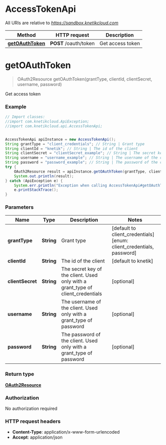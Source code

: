 # AccessTokenApi

All URIs are relative to *https://sandbox.knetikcloud.com*

Method | HTTP request | Description
------------- | ------------- | -------------
[**getOAuthToken**](AccessTokenApi.md#getOAuthToken) | **POST** /oauth/token | Get access token


<a name="getOAuthToken"></a>
# **getOAuthToken**
> OAuth2Resource getOAuthToken(grantType, clientId, clientSecret, username, password)

Get access token

### Example
```java
// Import classes:
//import com.knetikcloud.ApiException;
//import com.knetikcloud.api.AccessTokenApi;


AccessTokenApi apiInstance = new AccessTokenApi();
String grantType = "client_credentials"; // String | Grant type
String clientId = "knetik"; // String | The id of the client
String clientSecret = "clientSecret_example"; // String | The secret key of the client.  Used only with a grant_type of client_credentials
String username = "username_example"; // String | The username of the client.  Used only with a grant_type of password
String password = "password_example"; // String | The password of the client.  Used only with a grant_type of password
try {
    OAuth2Resource result = apiInstance.getOAuthToken(grantType, clientId, clientSecret, username, password);
    System.out.println(result);
} catch (ApiException e) {
    System.err.println("Exception when calling AccessTokenApi#getOAuthToken");
    e.printStackTrace();
}
```

### Parameters

Name | Type | Description  | Notes
------------- | ------------- | ------------- | -------------
 **grantType** | **String**| Grant type | [default to client_credentials] [enum: client_credentials, password]
 **clientId** | **String**| The id of the client | [default to knetik]
 **clientSecret** | **String**| The secret key of the client.  Used only with a grant_type of client_credentials | [optional]
 **username** | **String**| The username of the client.  Used only with a grant_type of password | [optional]
 **password** | **String**| The password of the client.  Used only with a grant_type of password | [optional]

### Return type

[**OAuth2Resource**](OAuth2Resource.md)

### Authorization

No authorization required

### HTTP request headers

 - **Content-Type**: application/x-www-form-urlencoded
 - **Accept**: application/json

